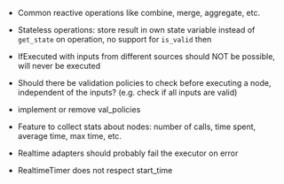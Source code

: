 - Common reactive operations like combine, merge, aggregate, etc.

- Stateless operations: store result in own state variable instead of `get_state` on operation, no support for `is_valid` then

- IfExecuted with inputs from different sources should NOT be possible, will never be executed

- Should there be validation policies to check before executing a node,
  independent of the inputs? (e.g. check if all inputs are valid)
- implement or remove val_policies

- Feature to collect stats about nodes: number of calls, time spent, average time, max time, etc.

- Realtime adapters should probably fail the executor on error
- RealtimeTimer does not respect start_time
